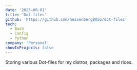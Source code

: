 ```yaml
---
date: '2023-08-01'
title: 'Dot-files'
github: 'https://github.com/heisenberg8055/dot-files'
tech:
  - Bash
  - Config
  - Python
company: 'Personal'
showInProjects: false
---
```


Storing various Dot-files for my distros, packages and rices.
